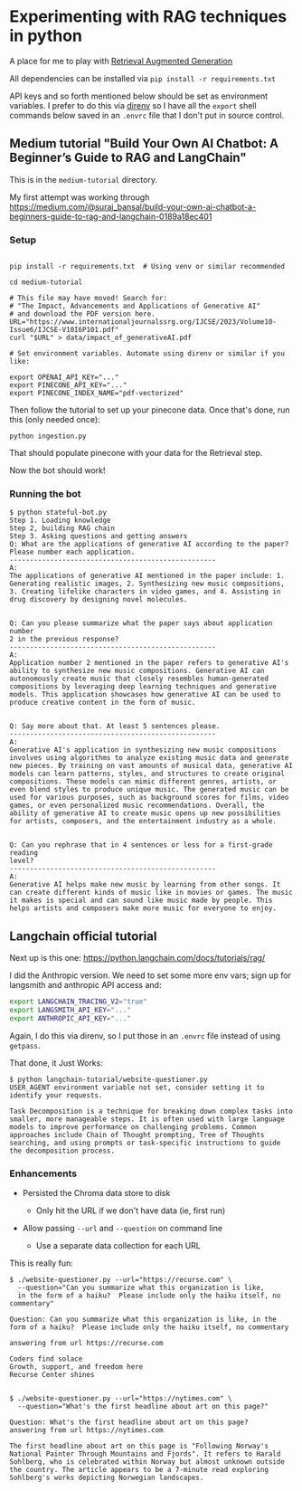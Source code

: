 # Experimenting with RAG techniques in python

A place for me to play with [Retrieval Augmented Generation](https://en.wikipedia.org/wiki/Retrieval-augmented_generation)

All dependencies can be installed via `pip install -r requirements.txt`

API keys and so forth mentioned below should be set as environment variables.
I prefer to do this via [direnv](https://direnv.net/) so I have all the
`export` shell commands below saved in an `.envrc` file that I don't put in
source control.


## Medium tutorial "Build Your Own AI Chatbot: A Beginner’s Guide to RAG and LangChain"

This is in the `medium-tutorial` directory.

My first attempt was working through https://medium.com/@suraj_bansal/build-your-own-ai-chatbot-a-beginners-guide-to-rag-and-langchain-0189a18ec401

### Setup

```shell

pip install -r requirements.txt  # Using venv or similar recommended

cd medium-tutorial

# This file may have moved! Search for:
# "The Impact, Advancements and Applications of Generative AI"
# and download the PDF version here.
URL="https://www.internationaljournalssrg.org/IJCSE/2023/Volume10-Issue6/IJCSE-V10I6P101.pdf"
curl "$URL" > data/impact_of_generativeAI.pdf

# Set environment variables. Automate using direnv or similar if you like:

export OPENAI_API_KEY="..."
export PINECONE_API_KEY="..."
export PINECONE_INDEX_NAME="pdf-vectorized"

```

Then follow the tutorial to set up your pinecone data.
Once that's done, run this (only needed once):

```shell
python ingestion.py
```

That should populate pinecone with your data for the Retrieval step.

Now the bot should work!

### Running the bot

```console
$ python stateful-bot.py
Step 1. Loading knowledge
Step 2, building RAG chain
Step 3. Asking questions and getting answers
Q: What are the applications of generative AI according to the paper?
Please number each application.
---------------------------------------------------
A:
The applications of generative AI mentioned in the paper include: 1.
Generating realistic images, 2. Synthesizing new music compositions,
3. Creating lifelike characters in video games, and 4. Assisting in
drug discovery by designing novel molecules.


Q: Can you please summarize what the paper says about application number
2 in the previous response?
---------------------------------------------------
A:
Application number 2 mentioned in the paper refers to generative AI's
ability to synthesize new music compositions. Generative AI can
autonomously create music that closely resembles human-generated
compositions by leveraging deep learning techniques and generative
models. This application showcases how generative AI can be used to
produce creative content in the form of music.


Q: Say more about that. At least 5 sentences please.
---------------------------------------------------
A:
Generative AI's application in synthesizing new music compositions
involves using algorithms to analyze existing music data and generate
new pieces. By training on vast amounts of musical data, generative AI
models can learn patterns, styles, and structures to create original
compositions. These models can mimic different genres, artists, or
even blend styles to produce unique music. The generated music can be
used for various purposes, such as background scores for films, video
games, or even personalized music recommendations. Overall, the
ability of generative AI to create music opens up new possibilities
for artists, composers, and the entertainment industry as a whole.


Q: Can you rephrase that in 4 sentences or less for a first-grade reading
level?
---------------------------------------------------
A:
Generative AI helps make new music by learning from other songs. It
can create different kinds of music like in movies or games. The music
it makes is special and can sound like music made by people. This
helps artists and composers make more music for everyone to enjoy.
```

## Langchain official tutorial

Next up is this one: https://python.langchain.com/docs/tutorials/rag/

I did the Anthropic version. We need to set some more env vars; sign up for
langsmith and anthropic API access and:

```sh
export LANGCHAIN_TRACING_V2="true"
export LANGSMITH_API_KEY="..."
export ANTHROPIC_API_KEY="..."
```

Again, I do this via direnv, so I put those in an `.envrc` file instead of
using `getpass`.

That done, it Just Works:

```console
$ python langchain-tutorial/website-questioner.py
USER_AGENT environment variable not set, consider setting it to identify your requests.

Task Decomposition is a technique for breaking down complex tasks into
smaller, more manageable steps. It is often used with large language
models to improve performance on challenging problems. Common
approaches include Chain of Thought prompting, Tree of Thoughts
searching, and using prompts or task-specific instructions to guide
the decomposition process.
```

### Enhancements

- Persisted the Chroma data store to disk
  - Only hit the URL if we don't have data (ie, first run)

- Allow passing `--url` and `--question` on command line
  - Use a separate data collection for each URL

This is really fun:

```console
$ ./website-questioner.py --url="https://recurse.com" \
  --question="Can you summarize what this organization is like,
  in the form of a haiku?  Please include only the haiku itself, no commentary"

Question: Can you summarize what this organization is like, in the
form of a haiku?  Please include only the haiku itself, no commentary

answering from url https://recurse.com

Coders find solace
Growth, support, and freedom here
Recurse Center shines


$ ./website-questioner.py --url="https://nytimes.com" \
  --question="What's the first headline about art on this page?"

Question: What's the first headline about art on this page?
answering from url https://nytimes.com

The first headline about art on this page is "Following Norway's
National Painter Through Mountains and Fjords". It refers to Harald
Sohlberg, who is celebrated within Norway but almost unknown outside
the country. The article appears to be a 7-minute read exploring
Sohlberg's works depicting Norwegian landscapes.
```
